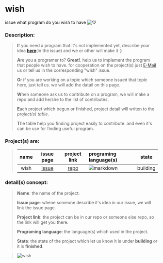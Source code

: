 # wish
issue what program do you wish to have
![♡](https://img.shields.io/github/issues/distroteam/wish)

### Description:
>
> **I**f you need a program that it's not implemented yet, describe your idea **[here](https://github.com/DistroTEAM/wish/issues/new)**(in the issue) and we or other will make it (:
>
> **A**re you a programer to? __Great!__. help us to implement the program that people wish to have. for cooperation on the project(s) just [E-Mail](https://mail.google.com/mail/u/0/#inbox?compose=new) us or tell us in the corresponding "wish" issue.
> 
> **O**r if you are working on a topic which someone issued that topic here, just tell us. we will add the datail on this page.
> 
> **W**hen someone ask us to contribute on a program, we will make a repo and add he/she to the list of contributes.
>
> **E**ach projcet which begun or finished, project detail will writen to the _project(s) table_.
> 
> **T**he table help you finding project easily to contribute. and even it's can be use for finding useful program.


### Project(s) are:
> | name | issue page | project link | programing language(s) | state |
> |:----:|:----------:|:------------:|:-----------------------|:-----:|
> | wish | [issue](https://github.com/DistroTEAM/wish/issues/) |[repo](https://github.com/DistroTEAM/wish)| ![markdown](https://b2n.ir/z61490) | building |


### detail(s) concept:
> 
> __Name__: the name of the project.
> 
> __Issue page__: whene someone describe it's idea in our issue, we will link the issue page.
> 
> __Project link__: the project can be in our repo or someone else repo, so the link will get you there.
> 
> __Programing language__: the language(s) which used in the project.
> 
> __State__: the state of the project which let us know it is under __building__ or it is __finished__.


> ![wish](https://s4.uupload.ir/files/wish_lfa3.jpg)


[//]: # (if you need the image of some programing language use the following direct-links, if you are adding a image be sure the size is exactly 35px)
[//]: # (if you add a language, add it's image link below, to find and use it for next time)
[//]: # (markdown: https://b2n.ir/z61490)
[//]: # (python: https://b2n.ir/d06737)
[//]: # (c++: https://b2n.ir/g70215)
[//]: # (javascript: https://b2n.ir/j38045)

